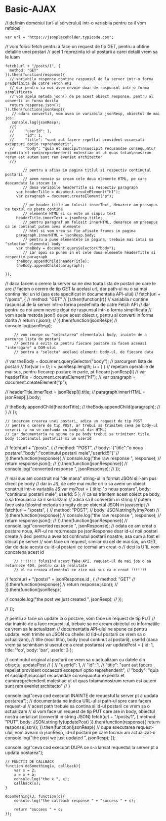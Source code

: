 # Basic-AJAX

// definim domeniul (url-ul serverului) intr-o variabila pentru ca il vom refolosi
```
var url = "https://jsonplaceholder.typicode.com";
```        
// vom folosi fetch pentru a face un request de tip GET, pentru a obtine detaliile unei postari
// acel 1 reprezinta id-ul postarii a carei detalii vrem sa le luam
```
fetch(url + "/posts/1", {
  method: "GET"
}).then(function(response){
  // variabila response contine raspunsul de la server intr-o forma predefinita de catre Fetch API
  // dar pentru ca noi avem nevoie doar de raspunsul intr-o forma simplificata
  // vom apela metoda json() de pe acest obiect response, pentru al converti in forma dorita
  return response.json();
}).then(function(jsonResp){
   // odara convertit, vom avea in variabila jsonResp, obiectul de mai jos:
   console.log(jsonResp);
  //{
  //     "userId": 1,
  //     "id": 1,
  //     "title": "sunt aut facere repellat provident occaecati excepturi optio reprehenderit",
  //     "body": "quia et suscipit\nsuscipit recusandae consequuntur expedita et cum\nreprehenderit molestiae ut ut quas totam\nnostrum rerum est autem sunt rem eveniet architecto"
  //}

        // pentru a afisa in pagina titlul si respectiv continutul postarii
        // avem nevoie sa cream cele doua elemente HTML, pe care deocamdata le stocam in 
        // doua variabile headerTitle si respectiv paragraph
     var headerTitle = document.createElement("h1");
     var paragraph = document.createElement("p");

        // pe header title am folosit innerText, deoarece am presupus ca textul nu poate contine 
        // elemente HTML si ca este un simplu text
     headerTitle.innerText = jsonResp.title;
        // pentru paragraf am folosit innerHTML, deoarece am presupus ca in continut putem avea elemente
        // html si vom vrea sa fie afisate frumos in pagina
     paragraph.innerHTML = jsonResp.body;
        // pentru a pune elementele in pagina, trebuie mai intai sa "selectam" elementul body
     var theBody = document.querySelector("body");
        // iar apoi sa punem in el cele doua elemente headerTitle si respectiv paragraph
     theBody.appendChild(headerTitle);
     theBody.appendChild(paragraph);

});
```


// daca facem o cerere la server sa ne dea toata lista de postari pe care le are
// facem o cerere de tip GET la acelasi url, dar path-ul nu o sa mai contina nici un id (asa este specificat in documentatia API-ului)
// fetch(url + "/posts", {
//     method: "GET"
// }).then(function(r){
        // variabila r contine raspunsul de la server intr-o forma predefinita de catre Fetch API
        // dar pentru ca noi avem nevoie doar de raspunsul intr-o forma simplificata
        // vom apela metoda json() de pe acest obiect r, pentru al converti in forma dorita
//     return r.json();
// }).then(function(jsonResp){
//     console.log(jsonResp);

        // vom incepe cu "selectarea" elementului body, inainte de a parcurge lista de postari
        // pentru a evita ca pentru fiecare postare sa facem aceeasi "interogare" a DOM-ului
        // pentru a "selecta" acelasi element: body-ul, de fiecare data
//     var theBody = document.querySelector("body");
        // parcurgem lista de postari
//     for(var i = 0; i < jsonResp.length; i++ ) {
            // repetam operatiile de mai sus, pentru fiecarep postare in parte, pt fiecare jsonResp[i]
//         var headerTitle = document.createElement("h1");
//         var paragraph = document.createElement("p");

//         headerTitle.innerText = jsonResp[i].title;
//         paragraph.innerHTML = jsonResp[i].body;

//         theBody.appendChild(headerTitle);
//         theBody.appendChild(paragraph);
//     }
// });

    // incercam crearea unei postari, adica un request de tip POST
    // pentru o cerere de tip POST, ar trebui sa trimitem ceva pe body-ul cererii (a nu se confunda cu body-ul din HTML)
    // iar documentaria ne spune ca pe body trebui sa trimitem: title, body (continutul postarii) si un userId
// fetch(url + "/posts", {
//     method: "POST",
//     body: '{"title":"o noua postare"."body":"continutul postarii mele","userId:5"}'
// }).then(function(response){
//     console.log("the raw response ", response);
//     return response.json();
// }).then(function(jsonResponse){
//     console.log("converted response ", jsonResponse);
// });

// mai sus am construit noi "de mana" string-ul in format JSON si l-am pus direct pe body
// dar in JS, de cele mai multe ori o sa avem un obiect construit intr-o variabila JS
var myPost = {
    title: "o noua postare",
    body: "continutul postarii mele",
    userId: 5
};
// ca sa trimitem acest obiect pe body, o sa trebuiasca sa il serializam
// adica sa il convertim in string
// putem face asta folosind metoda stringify de pe obiectul JSON in javascript
// fetch(url + "/posts", {
//     method: "POST",
//     body: JSON.stringify(myPost)
// }).then(function(response){
//     console.log("the raw response ", response);
//     return response.json();
// }).then(function(jsonResponse){
//     console.log("converted response ", jsonResponse);
        // odata ce am creat o postare noua, API-ul ne returneaza pe jsonResponse doar id-ul noii postari create
        // deci pentru a avea tot continutul postarii noastre, asa cum a fost el stocat pe server
        // vom face un request, similar cu cel de mai sus, un GET, dar de data acesta cu id-ul postarii ce tocmai am creat-o
        // deci la URL vom concatena acest id

        // !!!!!!! folosind acest fake API, request-ul de mai jos o sa returneze 404, pentru ca in realitate 
        // el nu creaza elementul ce zice mai sus ca e creat !!!!!!!

//     fetch(url + "/posts/" + jsonResponse.id , {
//         method: "GET"
//     }).then(function(response){
//         return response.json();
//     }).then(function(jsonResp){

//         console.log("the post we just created ", jsonResp);
//     });

// });

// pentru a face un update la o postare, vom face un request de tip PUT
// dar inainte de a face request-ul, trebuie sa ne cream obiectul cu informatiile ce vrem sa le actualizam
// documentatia API-ului ne spune ca pentru update, vom trimite un JSON cu cheile: id (id-ul postarii ce vrem sa o actualizam),
// title (noul titlu), body (noul continut al postarii), userId (daca vrem sa schimbam si userul ce a creat postarea)
var updatePost = {
    id: 1,
    title: 'foo',
    body: 'bar',
    userId: 3
};

// continutul original al postarii ce vrem sa o actualizam cu datele din obiectul updatePost
//     {
//     "userId": 1,
//     "id": 1,
//     "title": "sunt aut facere repellat provident occaecati excepturi optio reprehenderit",
//     "body": "quia et suscipit\nsuscipit recusandae consequuntur expedita et cum\nreprehenderit molestiae ut ut quas totam\nnostrum rerum est autem sunt rem eveniet architecto"
//     }

console.log("ceva cod executat INAINTE de requestul la server pt a updata postarea");
    // documentatia ne indica URL-ul si path-ul spre care facem request-ul
    // acest path trebuie sa contina si id-ul postarii ce vrem sa o actualizam
    // si vom face un request de tip PUT care are in body, obiectul nostru serializat (convertit in string JSON)
fetch(url + "/posts/1", {
    method: "PUT",
    body: JSON.stringify(updatePost)
}).then(function(response){
    return response.json();
}).then(function(jsonResp){
    // dupa executarea request-ului, vom aveam in jsonResp, id-ul postarii pe care tocmai am actualizat-o
    console.log("the post we just updated ", jsonResp);
});

console.log("ceva cod executat DUPA ce s-a lansat requestul la server pt a updata postarea");


```
// FUNCTII DE CALLBACK 
function doSomething(a, callback){
    var x = 2;
    x = x + a;
    console.log("the x ", x);
    callback(x);
}

doSomething(3, function(c){
    console.log("the callback response " + "success " + c);

    return "success " + c;
});
```
